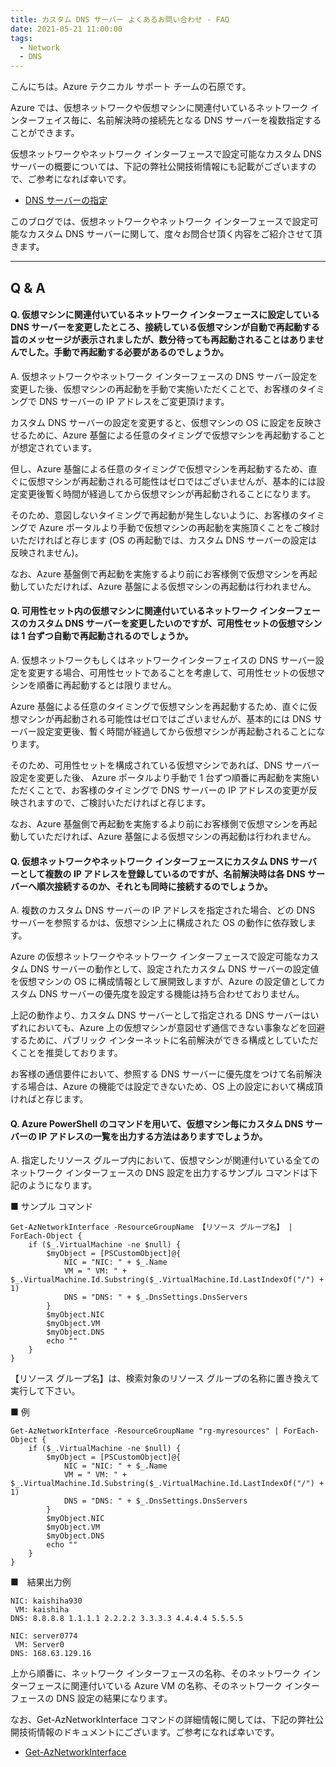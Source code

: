 ```yaml
---
title: カスタム DNS サーバー よくあるお問い合わせ - FAQ
date: 2021-05-21 11:00:00 
tags:
  - Network
  - DNS
---
```


こんにちは。Azure テクニカル サポート チームの石原です。

Azure では、仮想ネットワークや仮想マシンに関連付いているネットワーク インターフェイス毎に、名前解決時の接続先となる DNS サーバーを複数指定することができます。

仮想ネットワークやネットワーク インターフェースで設定可能なカスタム DNS サーバーの概要については、下記の弊社公開技術情報にも記載がございますので、ご参考になれば幸いです。

* [DNS サーバーの指定](https://docs.microsoft.com/ja-jp/azure/virtual-network/virtual-networks-name-resolution-for-vms-and-role-instances#specify-dns-servers)

このブログでは、仮想ネットワークやネットワーク インターフェースで設定可能なカスタム DNS サーバーに関して、度々お問合せ頂く内容をご紹介させて頂きます。

<!-- more -->

<hr>

## Q & A

#### Q. 仮想マシンに関連付いているネットワーク インターフェースに設定している DNS サーバーを変更したところ、接続している仮想マシンが自動で再起動する旨のメッセージが表示されましたが、数分待っても再起動されることはありませんでした。手動で再起動する必要があるのでしょうか。

A. 仮想ネットワークやネットワーク インターフェースの DNS サーバー設定を変更した後、仮想マシンの再起動を手動で実施いただくことで、お客様のタイミングで DNS サーバーの IP アドレスをご変更頂けます。

カスタム DNS サーバーの設定を変更すると、仮想マシンの OS に設定を反映させるために、Azure 基盤による任意のタイミングで仮想マシンを再起動することが想定されています。

但し、Azure 基盤による任意のタイミングで仮想マシンを再起動するため、直ぐに仮想マシンが再起動される可能性はゼロではございませんが、基本的には設定変更後暫く時間が経過してから仮想マシンが再起動されることになります。

そのため、意図しないタイミングで再起動が発生しないように、お客様のタイミングで Azure ポータルより手動で仮想マシンの再起動を実施頂くことをご検討いただければと存じます (OS の再起動では、カスタム DNS サーバーの設定は反映されません)。

なお、Azure 基盤側で再起動を実施するより前にお客様側で仮想マシンを再起動していただければ、Azure 基盤による仮想マシンの再起動は行われません。


#### Q. 可用性セット内の仮想マシンに関連付いているネットワーク インターフェースのカスタム DNS サーバーを変更したいのですが、可用性セットの仮想マシンは 1 台ずつ自動で再起動されるのでしょうか。

A. 仮想ネットワークもしくはネットワークインターフェイスの DNS サーバー設定を変更する場合、可用性セットであることを考慮して、可用性セットの仮想マシンを順番に再起動するとは限りません。

Azure 基盤による任意のタイミングで仮想マシンを再起動するため、直ぐに仮想マシンが再起動される可能性はゼロではございませんが、基本的には DNS サーバー設定変更後、暫く時間が経過してから仮想マシンが再起動されることになります。

そのため、可用性セットを構成されている仮想マシンであれば、DNS サーバー設定を変更した後、 Azure ポータルより手動で 1 台ずつ順番に再起動を実施いただくことで、お客様のタイミングで DNS サーバーの IP アドレスの変更が反映されますので、ご検討いただければと存じます。

なお、Azure 基盤側で再起動を実施するより前にお客様側で仮想マシンを再起動していただければ、Azure 基盤による仮想マシンの再起動は行われません。


#### Q. 仮想ネットワークやネットワーク インターフェースにカスタム DNS サーバーとして複数の IP アドレスを登録しているのですが、名前解決時は各 DNS サーバーへ順次接続するのか、それとも同時に接続するのでしょうか。

A. 複数のカスタム DNS サーバーの IP アドレスを指定された場合、どの DNS サーバーを参照するかは、仮想マシン上に構成された OS の動作に依存致します。

Azure の仮想ネットワークやネットワーク インターフェースで設定可能なカスタム DNS サーバーの動作として、設定されたカスタム DNS サーバーの設定値を仮想マシンの OS に構成情報として展開致しますが、Azure の設定値としてカスタム DNS サーバーの優先度を設定する機能は持ち合わせておりません。

上記の動作より、カスタム DNS サーバーとして指定される DNS サーバーはいずれにおいても、Azure 上の仮想マシンが意図せず通信できない事象などを回避するために、パブリック インターネットに名前解決ができる構成としていただくことを推奨しております。

お客様の通信要件において、参照する DNS サーバーに優先度をつけて名前解決する場合は、Azure の機能では設定できないため、OS 上の設定において構成頂ければと存じます。


#### Q. Azure PowerShell のコマンドを用いて、仮想マシン毎にカスタム DNS サーバーの IP アドレスの一覧を出力する方法はありますでしょうか。

A. 指定したリソース グループ内において、仮想マシンが関連付いている全てのネットワーク インターフェースの DNS 設定を出力するサンプル コマンドは下記のようになります。

■ サンプル コマンド

```
Get-AzNetworkInterface -ResourceGroupName 【リソース グループ名】 | ForEach-Object {
    if ($_.VirtualMachine -ne $null) {
        $myObject = [PSCustomObject]@{
            NIC = "NIC: " + $_.Name
            VM = " VM: " + $_.VirtualMachine.Id.Substring($_.VirtualMachine.Id.LastIndexOf("/") + 1)
            DNS = "DNS: " + $_.DnsSettings.DnsServers
        }
        $myObject.NIC
        $myObject.VM
        $myObject.DNS
        echo ""
    }
}
```

【リソース グループ名】は、検索対象のリソース グループの名称に置き換えて実行して下さい。

■ 例

```
Get-AzNetworkInterface -ResourceGroupName "rg-myresources" | ForEach-Object {
    if ($_.VirtualMachine -ne $null) {
        $myObject = [PSCustomObject]@{
            NIC = "NIC: " + $_.Name
            VM = " VM: " + $_.VirtualMachine.Id.Substring($_.VirtualMachine.Id.LastIndexOf("/") + 1)
            DNS = "DNS: " + $_.DnsSettings.DnsServers
        }
        $myObject.NIC
        $myObject.VM
        $myObject.DNS
        echo ""
    }
}
```

■　結果出力例

```
NIC: kaishiha930
 VM: kaishiha
DNS: 8.8.8.8 1.1.1.1 2.2.2.2 3.3.3.3 4.4.4.4 5.5.5.5

NIC: server0774
 VM: Server0
DNS: 168.63.129.16
```

上から順番に、ネットワーク インターフェースの名称、そのネットワーク インターフェースに関連付いている Azure VM の名称、そのネットワーク インターフェースの DNS 設定の結果になります。

なお、Get-AzNetworkInterface コマンドの詳細情報に関しては、下記の弊社公開技術情報のドキュメントにございます。ご参考になれば幸いです。

* [Get-AzNetworkInterface](https://docs.microsoft.com/en-us/powershell/module/az.network/get-aznetworkinterface?view=azps-4.3.0)

